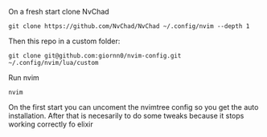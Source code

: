 On a fresh start clone NvChad 

```
git clone https://github.com/NvChad/NvChad ~/.config/nvim --depth 1 
```
Then this repo in a custom folder:

```
git clone git@github.com:giornn0/nvim-config.git ~/.config/nvim/lua/custom 
```
Run nvim

```
nvim 
```

On the first start you can uncoment the nvimtree config so you get the auto installation. After that is necesarily to do some tweaks because it stops working correctly fo elixir
